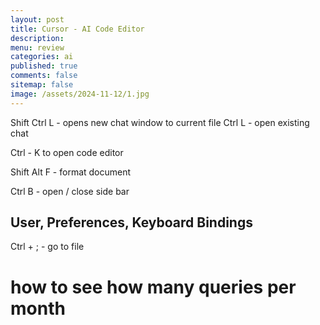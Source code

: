 ```yaml
---
layout: post
title: Cursor - AI Code Editor
description: 
menu: review
categories: ai
published: true 
comments: false     
sitemap: false
image: /assets/2024-11-12/1.jpg
---
```


<!-- [![alt text](/assets/2025-01-13/5.jpg "email"){:width="500px"}](/assets/2025-01-13/5.jpg)  -->



Shift Ctrl L - opens new chat window to current file
Ctrl L - open existing chat


Ctrl - K to open code editor

Shift Alt F - format document

Ctrl B - open / close side bar


## User, Preferences, Keyboard Bindings

Ctrl + ; - go to file


# how to see how many queries per month 

